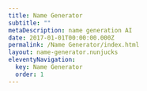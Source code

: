 ```yaml
---
title: Name Generator
subtitle: ""
metaDescription: name generation AI
date: 2017-01-01T00:00:00.000Z
permalink: /Name Generator/index.html
layout: name-generator.nunjucks
eleventyNavigation:
  key: Name Generator
  order: 1
---
```





